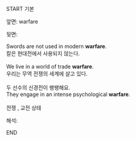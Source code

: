 START
기본

앞면:
warfare


뒷면:
<div><div>Swords are not used in modern <strong>warfare</strong>. </div><div><div>칼은 현대전에서 사용되지 않는다.</div></div></div><div><br></div><div><div>We live in a world of trade <strong>warfare</strong>. </div><div><div>우리는 무역 전쟁의 세계에 살고 있다.</div></div></div><div><br></div><div><div><div>두 선수의 신경전이 팽팽해요.</div></div><div><div>They engage in an intense psychological <strong>warfare</strong>.</div></div></div><div><br></div><div>전쟁 , 교전 상태</div>


해석:

END